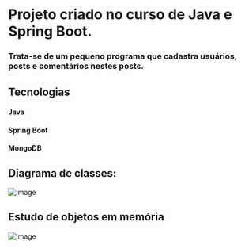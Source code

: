 # Projeto criado no curso de Java e Spring Boot.

### Trata-se de um pequeno programa que cadastra usuários, posts e comentários nestes posts.

## Tecnologias

#### Java
#### Spring Boot
#### MongoDB

## Diagrama de classes:
![image](https://github.com/EvertonRussomanno/springboot-mongodb/assets/118785017/4eda5db1-e8c7-400e-aa50-ea96e6cf7948)

## Estudo de objetos em memória
![image](https://github.com/EvertonRussomanno/springboot-mongodb/assets/118785017/37a60373-982e-42c1-8fdf-44532d9e93a7)
